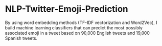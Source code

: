 # NLP-Twitter-Emoji-Prediction

By using word embedding methods (TF-IDF vectorization and Word2Vec), I build machine learning classifiers that can predict the most possibly associated emoji in a tweet based on 90,000 English tweets and 19,000 Spanish tweets. 

